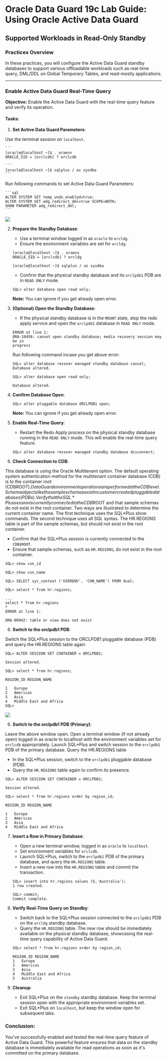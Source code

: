 # Oracle Data Guard 19c Lab Guide: Using Oracle Active Data Guard

## Supported Workloads in Read-Only Standby

### Practices Overview

In these practices, you will configure the Active Data Guard standby databases to support various offloadable workloads such as real-time query, DML/DDL on Global Temporary Tables, and read-mostly applications.

---

### Enable Active Data Guard Real-Time Query

**Objective:** Enable the Active Data Guard with the real-time query feature and verify its operation.

#### Tasks:

1. **Set Active Data Guard Parameters**:

Use the terminal session on `localhost`. 

    ```
    [oracle@localhost ~]$ . oraenv
    ORACLE_SID = [orclcdb] ? orclcdb

    ```
    [oracle@localhost ~]$ sqlplus / as sysdba
    ```

Run following commands to set Active Data Guard Parameters:

    ```sql
    ALTER SYSTEM SET temp_undo_enabled=true;
    ALTER SYSTEM SET adg_redirect_dml=true SCOPE=BOTH;
    SHOW PARAMETER adg_redirect_dml;
    ```

![](./images/19.png)

2. **Prepare the Standby Database**:
    - Use a terminal window logged in as `oracle` to `orcldg`.
    - Ensure the environment variables are set for `orcldg`.

    ```
    [oracle@localhost ~]$ . oraenv
    ORACLE_SID = [orclcdb] ? orcldg

    [oracle@localhost ~]$ sqlplus / as sysdba
    ```

    - Confirm that the physical standby database and its `orclpdb1` PDB are in `READ ONLY` mode.

    ```
    SQL> alter database open read only;
    ```

    **Note:** You can ignore if you get already open error.

3. **(Optional) Open the Standby Database**:
    - If the physical standby database is in the `MOUNT` state, stop the redo apply service and open the `orclpdb1` database in `READ ONLY` mode.


    ```
    ERROR at line 1:
    ORA-10456: cannot open standby database; media recovery session may be in
    progress
    ```

    Run following command incase you get above error:

    ```
    SQL> alter database recover managed standby database cancel;
    Database altered.

    SQL> alter database open read only;

    Database altered.
    ```

4. **Confirm Database Open**:
    ```
    SQL> alter pluggable database ORCLPDB1 open;
    ```
    
    **Note:** You can ignore if you get already open error.

4. **Enable Real-Time Query**:
    - Restart the Redo Apply process on the physical standby database running in the `READ ONLY` mode. This will enable the real-time query feature.

    ```
    SQL> alter database recover managed standby database disconnect;
    ```

5. **Check Connection to CDB**:

This database is using the Oracle Multitenant option. The default operating system authentication method for the multitenant container database (CDB) is to the container root (CDB$ROOT). Data Guard environment operations are performed at the CDB level. Schema objects like the sample schemas exist in customer created pluggable databases (PDBs). Verify that the SQL*Plus session is currently connected to the CDB$ROOT and that sample schemas do not exist in the root container. Two ways are illustrated to determine the current container name. The first technique uses the SQL*Plus show commands. The second technique uses all SQL syntax. The HR.REGIONS table is part of the sample schemas, but should not exist in the root container.

- Confirm that the SQL*Plus session is currently connected to the `CDB$ROOT`.
- Ensure that sample schemas, such as `HR.REGIONS`, do not exist in the root container.

```
SQL> show con_id

SQL> show con_name

SQL> SELECT sys_context ('USERENV', 'CON_NAME') FROM dual;

SQL> select * from hr.regions;

...
select * from hr.regions
*
ERROR at line 1:

ORA-00942: table or view does not exist
```



6. **Switch to the orclpdb1 PDB**:

Switch the SQL*Plus session to the ORCLPDB1 pluggable database (PDB) and query the HR.REGIONS table again


```
SQL> ALTER SESSION SET CONTAINER = ORCLPDB1;

Session altered.

SQL> select * from hr.regions;

REGION_ID REGION_NAME

1	Europe
2	Americas
3	Asia
4	Middle East and Africa
SQL>
```

![](./images/18.png)


6. **Switch to the orclpdb1 PDB (Primary)**:

Leave the above window open. Open a terminal window (if not already open) logged in as oracle to localhost with the environment variables set for `orclcdb` appropriately. Launch SQL*Plus and switch session to the `orclpdb1` PDB of the primary database. Query the HR.REGIONS table

- In the SQL*Plus session, switch to the `orclpdb1` pluggable database (PDB).
- Query the `HR.REGIONS` table again to confirm its presence.

```
SQL> ALTER SESSION SET CONTAINER = ORCLPDB1;

Session altered.

SQL> select * from hr.regions order by region_id;

REGION_ID REGION_NAME

1	Europe
2	Americas
3	Asia
4	Middle East and Africa

```

7. **Insert a Row in Primary Database**:
    - Open a new terminal window, logged in as `oracle` to `localhost`.
    - Set environment variables for `orclcdb`.
    - Launch SQL*Plus, switch to the `orclpdb1` PDB of the primary database, and query the `HR.REGIONS` table.
    - Insert a new row into the `HR.REGIONS` table and commit the transaction.

    ```
    SQL> insert into hr.regions values (5,'Australia');
    1 row created.

    SQL> commit;
    Commit complete.
    ```

8. **Verify Real-Time Query on Standby**:
    - Switch back to the SQL*Plus session connected to the `orclpdb1` PDB on the `orcldg` standby database.
    - Query the `HR.REGIONS` table. The new row should be immediately available on the physical standby database, showcasing the real-time query capability of Active Data Guard.

    ```
    SQL> select * from hr.regions order by region_id;

    REGION_ID REGION_NAME
    1	Europe
    2	Americas
    3	Asia
    4	Middle East and Africa
    5	Australia
    ```

9. **Cleanup**:
    - Exit SQL*Plus on the `standby` standby database. Keep the terminal session open with the appropriate environment variables set.
    - Exit SQL*Plus on `localhost`, but keep the window open for subsequent labs.

### Conclusion:

You've successfully enabled and tested the real-time query feature of Active Data Guard. This powerful feature ensures that data on the standby database is immediately available for read operations as soon as it's committed on the primary database.
